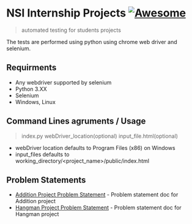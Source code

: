 # NSI Internship Projects [![Awesome](https://cdn.rawgit.com/sindresorhus/awesome/d7305f38d29fed78fa85652e3a63e154dd8e8829/media/badge.svg)](https://github.com/sindresorhus/awesome#readme)
> automated testing for students projects

The tests are performed using python using chrome web driver and selenium.

## Requirments

- Any webdriver supported by selenium
- Python 3.XX
- Selenium
- Windows, Linux

## Command Lines agruments / Usage
> index.py webDriver_location(optional) input_file.html(optional)

- webDriver location defaults to Program Files (x86) on Windows
- input_files defaults to working_directory/<project_name>/public/index.html

## Problem Statements

- [Addition Project Problem Statement](https://docs.google.com/document/d/1j5tUsVPudRigG8OrzYdnrCJW04VQZCxhdbM_I2KXjpc/edit?usp=sharing) - Problem statement doc for Addition project
- [Hangman Project Problem Statement](https://docs.google.com/document/d/1j5tUsVPudRigG8OrzYdnrCJW04VQZCxhdbM_I2KXjpc/edit?usp=sharinge) - Problem statement doc for Hangman project

